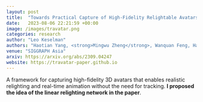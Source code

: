 ```yaml
---
layout: post
title:  "Towards Practical Capture of High-Fidelity Relightable Avatars"
date:   2023-08-06 22:21:59 +00:00
image: /images/travatar.png
categories: research
author: "Leo Keselman"
authors: "Haotian Yang, <strong>Mingwu Zheng</strong>, Wanquan Feng, Haibin Huang, Yu-Kun Lai, Pengfei Wan, Zhongyuan Wang, Chongyang Ma"
venue: "SIGGRAPH Asia"
arxiv: https://arxiv.org/abs/2309.04247
website: https://travatar-paper.github.io
---
```

A framework for capturing high-fidelity 3D avatars that enables realistic relighting and real-time animation without the need for tracking. <strong>I proposed the idea of the linear relighting network in the paper</strong>.
